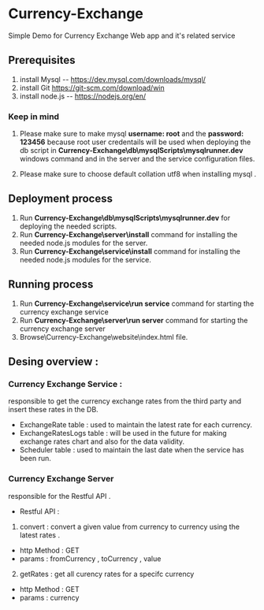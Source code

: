 # Currency-Exchange
Simple Demo for Currency Exchange Web app and it's related service

## Prerequisites
1. install Mysql -- https://dev.mysql.com/downloads/mysql/
2. install Git https://git-scm.com/download/win
3. install node.js -- https://nodejs.org/en/

### Keep in mind
1. Please make sure to make mysql **username: root** and the **password: 123456** because root user credentails will be used 
when deploying the db script in **Currency-Exchange\db\mysqlScripts\mysqlrunner.dev** windows command and in 
the server and the service configuration files.

2. Please make sure to choose default collation utf8 when installing mysql .


## Deployment process
1. Run **Currency-Exchange\db\mysqlScripts\mysqlrunner.dev** for deploying the needed scripts. 
2. Run **Currency-Exchange\server\install** command for installing the needed node.js modules for the server.
3. Run **Currency-Exchange\service\install** command for installing the needed node.js modules for the service.

## Running process
1. Run **Currency-Exchange\service\run service** command for starting the currency exchange service
2. Run **Currency-Exchange\server\run server** command for starting the currency exchange server
3. Browse\Currency-Exchange\website\index.html file.

## Desing overview :
### Currency Exchange Service : 
responsible to get the currency exchange rates from the third party and insert these rates in the DB.

* ExchangeRate table : used to maintain the latest rate for each currency.
* ExchangeRatesLogs table : will be used in the future for making exchange rates chart and also for the data validity.
* Scheduler table : used to maintain the last date when the service has been run.

### Currency Exchange Server  
 responsible for the Restful API .
* Restful API :
1. convert : convert a given value from currency to currency using the latest rates .
  * http Method : GET
  * params : fromCurrency , toCurrency , value
2. getRates  : get all curency rates for a specifc currency 
  * http Method : GET
  * params : currency









